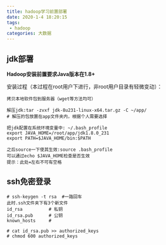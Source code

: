 ```yaml
---
title: hadoop学习前置部署
date: 2020-1-4 18:20:15
tags:
 - hadoop
categories: 大数据
---
```


## jdk部署

**Hadoop安装前置要求Java版本在1.8+**

安装过程（本过程在root用户下进行，非root用户目录有轻微变动）：

```
拷贝本地软件包到服务器（wget等方法均可）

解压jdk:tar -zvxf jdk-8u231-linux-x64.tar.gz -C ~/app/
# 解压的包放置在app文件夹内，根据个人需要选择

把jdk配置在系统环境变量中: ~/.bash_profile
export JAVA_HOME=/root/app/jdk1.8.0_231
export PATH=$JAVA_HOME/bin:$PATH

之后source一下使其生效:source .bash_profile
可以通过echo $JAVA_HOME检查是否生效
提示：此处=左右不可有空格
```



## ssh免密登录

```
# ssh-keygen -t rsa  #一路回车
此时.ssh文件夹下有3个新文件
id_rsa          # 私钥
id_rsa.pub      # 公钥
known_hosts     # 

# cat id_rsa.pub >> authorized_keys
# chmod 600 authorized_keys
```


